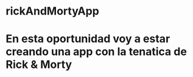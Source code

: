 # rickAndMortyApp 
# En esta oportunidad voy a estar creando una app con la tenatica de Rick & Morty